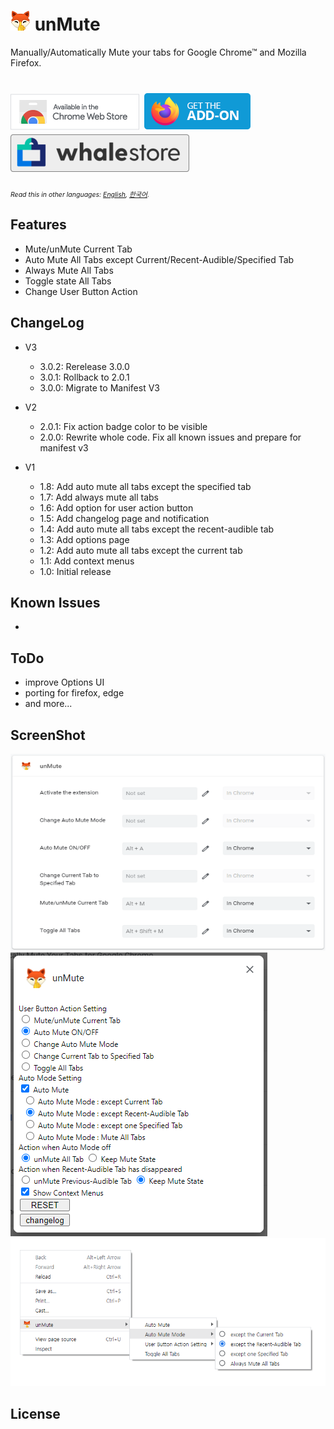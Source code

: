 # ![icon](./image/icons/prod/icon32.png) unMute

Manually/Automatically Mute your tabs for Google Chrome™ and Mozilla Firefox.

# [![Chrome Web Store](./image/chrome-web-store.png)](https://chrome.google.com/webstore/detail/unmute/lfedioibcednammacdoioeonimdbpige) [![Get the Firefox Add-on](./image/get-the-addon.png)](https://addons.mozilla.org/en-US/firefox/addon/unmute/) [![Whale Store](./image/whale-store.png)](https://store.whale.naver.com/detail/fmnjhofpabekgmlggfmfemmeolbghafh)

<span style="font-size:0.75em">_Read this in other languages: [English](README.md), [한국어](README.ko.md)._</span>

## Features

- Mute/unMute Current Tab
- Auto Mute All Tabs except Current/Recent-Audible/Specified Tab
- Always Mute All Tabs
- Toggle state All Tabs
- Change User Button Action

## ChangeLog

- V3

  - 3.0.2: Rerelease 3.0.0
  - 3.0.1: Rollback to 2.0.1
  - 3.0.0: Migrate to Manifest V3

- V2

  - 2.0.1: Fix action badge color to be visible
  - 2.0.0: Rewrite whole code. Fix all known issues and prepare for manifest v3

- V1

  - 1.8: Add auto mute all tabs except the specified tab
  - 1.7: Add always mute all tabs
  - 1.6: Add option for user action button
  - 1.5: Add changelog page and notification
  - 1.4: Add auto mute all tabs except the recent-audible tab
  - 1.3: Add options page
  - 1.2: Add auto mute all tabs except the current tab
  - 1.1: Add context menus
  - 1.0: Initial release

## Known Issues

-

## ToDo

- improve Options UI
- porting for firefox, edge
- and more...

## ScreenShot

![](image/screenshot/screenshot.png)
![](image/screenshot/screenshot_options.png)
![](image/screenshot/screenshot_context_menus.png)

## License

```

```
